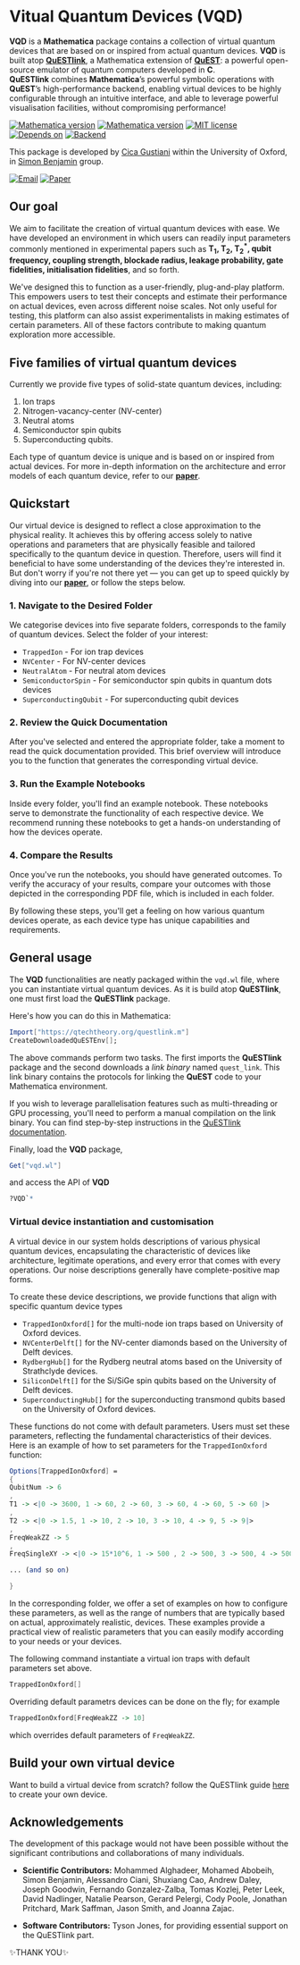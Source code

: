 # Vitual Quantum Devices (VQD)

**VQD** is a **Mathematica** package contains a collection of virtual quantum devices that are based on or inspired from actual quantum devices. **VQD** is built atop [**QuESTlink**](https://github.com/QTechTheory/QuESTlink), a Mathematica extension of [**QuEST**](https://github.com/QuEST-Kit/QuEST): a powerful open-source emulator of quantum computers developed in **C**.  
 **QuESTlink** combines **Mathematica**’s powerful symbolic operations with **QuEST**’s high-performance backend, enabling virtual devices to be highly configurable through an intuitive interface, and able to leverage powerful visualisation facilities, without compromising performance!


[![Mathematica version](https://img.shields.io/badge/Mathematica-v12-brightgreen)](https://www.wolfram.com/mathematica/) [![Mathematica version](https://img.shields.io/badge/Mathematica-v13-brightgreen)](https://www.wolfram.com/mathematica/)  [![MIT license](https://img.shields.io/badge/license-MIT-lightgrey.svg)](LICENCE.txt) 
[![Depends on](https://img.shields.io/badge/Depends%20on-QuESTlink-blue)](https://github.com/QTechTheory/QuESTlink) [![Backend](https://img.shields.io/badge/Backend-QuEST-blue)](https://github.com/QuEST-Kit/QuEST)


This package is developed by [Cica Gustiani](https://github.com/cicacica) within the University of Oxford, in [Simon Benjamin](https://qtechtheory.org/) group.

[![Email](https://img.shields.io/badge/email-cicagustiani@gmail.com-red.svg)](mailto:cicagustiani@gmail.com)
[![Paper](https://img.shields.io/badge/Paper-arXiv%3A2306.07342-b31b1b.svg)](https://arxiv.org/abs/2306.07342)


## Our goal

We aim to facilitate the creation of virtual quantum devices with ease. We have developed an environment in which users can readily input parameters commonly mentioned in experimental papers such as **T<sub>1</sub>, T<sub>2</sub>, T<sub>2</sub><sup>*</sup>, qubit frequency, coupling strength, blockade radius, leakage probability, gate fidelities, initialisation fidelities**, and so forth.

We've designed this to function as a user-friendly, plug-and-play platform. This empowers users to test their concepts and estimate their performance on actual devices, even across different noise scales. Not only useful for testing, this platform can also assist experimentalists in making estimates of certain parameters. All of these factors contribute to making quantum exploration more accessible.


## Five families of virtual quantum devices

Currently we provide five types of solid-state quantum devices, including:
1. Ion traps
2. Nitrogen-vacancy-center  (NV-center) 
3. Neutral atoms
4. Semiconductor spin qubits
5. Superconducting qubits.


Each type of quantum device is unique and is based on or inspired from actual devices. For more in-depth information on the architecture and error models of each quantum device, refer to our [**paper**](https://arxiv.org/abs/2306.07342). 

## Quickstart


Our virtual device is designed to reflect a close approximation to the physical reality. It achieves this by offering access solely to native operations and parameters that are physically feasible and tailored specifically to the quantum device in question. Therefore, users will find it beneficial to have some understanding of the devices they're interested in. But don't worry if you're not there yet &mdash; you can get up to speed quickly by diving into our [**paper**](https://arxiv.org/abs/2306.07342), or follow the steps below.


### **1. Navigate to the Desired Folder**

We categorise devices into five separate folders, corresponds to the family of quantum devices. Select the folder of your interest:
- `TrappedIon` - For ion trap devices
- `NVCenter` - For NV-center devices
- `NeutralAtom` - For neutral atom devices
- `SemiconductorSpin` - For semiconductor spin qubits in quantum dots devices
- `SuperconductingQubit` - For superconducting qubit devices

### **2. Review the Quick Documentation**

After you've selected and entered the appropriate folder, take a moment to read the quick documentation provided. This brief overview will introduce you to the function that generates the corresponding virtual device.

### **3. Run the Example Notebooks**

Inside every folder, you'll find an example notebook. These notebooks serve to demonstrate the functionality of each respective device. We recommend running these notebooks to get a hands-on understanding of how the devices operate.

### **4. Compare the Results**

Once you've run the notebooks, you should have generated outcomes. To verify the accuracy of your results, compare your outcomes with those depicted in the corresponding PDF file, which is included in each folder.

By following these steps, you'll get a feeling on how various quantum devices operate, as each device type has unique capabilities and requirements.


## General usage

The **VQD** functionalities are neatly packaged within the `vqd.wl` file, where you can instantiate virtual quantum devices. As it is build atop **QuESTlink**, one must first load the **QuESTlink** package. 

Here's how you can do this in Mathematica:

```Mathematica
Import["https://qtechtheory.org/questlink.m"]
CreateDownloadedQuESTEnv[];
```

The above commands perform two tasks. The first imports the **QuESTlink** package and the second downloads a *link binary* named `quest_link`. This link binary contains the protocols for linking the **QuEST** code to your Mathematica environment.

If you wish to leverage parallelisation features such as multi-threading or GPU processing, you'll need to perform a manual compilation on the link binary.  You can find step-by-step instructions in the [QuESTlink documentation](https://github.com/QTechTheory/QuESTlink/tree/main/Doc). 

Finally, load the **VQD** package,

```Mathematica
Get["vqd.wl"]
```
and access the API of **VQD**
```Mathematica
?VQD`*
```


### Virtual device instantiation and customisation

A virtual device in our system holds descriptions of various physical quantum devices, encapsulating the characteristic of devices like architecture, legitimate operations, and every error that comes with every operations. Our noise descriptions generally have complete-positive map forms.

To create these device descriptions, we provide functions that align with specific quantum device types

- ``TrappedIonOxford[]`` for the multi-node ion traps based on University of Oxford devices.
- ``NVCenterDelft[]`` for the NV-center diamonds based on the University of Delft devices.
- ``RydbergHub[]`` for the Rydberg neutral atoms based on the University of Strathclyde devices.
- ``SiliconDelft[]`` for the Si/SiGe spin qubits based on the University of Delft devices.
- ``SuperconductingHub[]`` for the superconducting transmond qubits based on the University of Oxford devices.


These functions do not come with default parameters. Users must set these parameters, reflecting the fundamental characteristics of their devices. Here is an example of how to set parameters for the `TrappedIonOxford` function:

```Mathematica
Options[TrappedIonOxford] = 
{
QubitNum -> 6
,
T1 -> <|0 -> 3600, 1 -> 60, 2 -> 60, 3 -> 60, 4 -> 60, 5 -> 60 |>
,
T2 -> <|0 -> 1.5, 1 -> 10, 2 -> 10, 3 -> 10, 4 -> 9, 5 -> 9|>
,
FreqWeakZZ -> 5
,
FreqSingleXY -> <|0 -> 15*10^6, 1 -> 500 , 2 -> 500, 3 -> 500, 4 -> 500, 5 -> 500|>

... (and so on)

}
```
In the corresponding folder, we offer a set of examples on how to configure these parameters, as well as the range of numbers that are typically based on actual, approximately realistic, devices. These examples provide a practical view of realistic parameters that you can easily modify according to your needs or your devices.

The following command instantiate a virtual ion traps with default parameters set above.

```Mathematica
TrappedIonOxford[]
```
Overriding default parametrs devices can be done on the fly; for example 
```Mathematica
TrappedIonOxford[FreqWeakZZ -> 10]
```
which overrides default parameters of ``FreqWeakZZ``.




## Build your own virtual device

Want to build a virtual device from scratch? follow the QuESTlink guide [here](https://github.com/QTechTheory/QuESTlink/blob/main/Doc/guide_creating_device_spec.pdf) to create your own device.


## Acknowledgements

The development of this package would not have been possible without the significant contributions and collaborations of many individuals.

- **Scientific Contributors:** 
Mohammed Alghadeer, Mohamed Abobeih, Simon Benjamin, Alessandro Ciani, Shuxiang Cao, Andrew Daley, Joseph Goodwin, Fernando Gonzalez-Zalba, Tomas Kozlej, Peter Leek, David Nadlinger, Natalie Pearson, Gerard Pelergi, Cody Poole, Jonathan Pritchard, Mark Saffman, Jason Smith, and Joanna Zajac.

- **Software Contributors:** 
Tyson Jones, for providing essential support on the QuESTlink part.

✨THANK YOU✨

